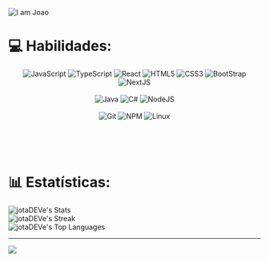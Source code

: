 ![I am Joao](https://github.com/jotaDEVe/jotaDEVe/assets/134979647/93f9702e-bcb4-4401-82b2-74784c5c768a)



# 💻 Habilidades: 

<div align="center">

![JavaScript](https://img.shields.io/badge/JavaScript-F0E68C?style=for-the-badge&logo=javascript&logoColor=404040)
![TypeScript](https://img.shields.io/badge/TypeScript-007ACC?style=for-the-badge&logo=typescript&logoColor=white)
![React](https://img.shields.io/badge/React-20232A?style=for-the-badge&logo=react&logoColor=61DAFB)
![HTML5](https://img.shields.io/badge/HTML5-E34F26?style=for-the-badge&logo=html5&logoColor=white)
![CSS3](https://img.shields.io/badge/CSS3-1572B6?style=for-the-badge&logo=css3&logoColor=white)
![BootStrap](https://img.shields.io/badge/Bootstrap-563D7C?style=for-the-badge&logo=bootstrap&logoColor=white)
![NextJS](https://img.shields.io/badge/next%20js-000000?style=for-the-badge&logo=nextdotjs&logoColor=white)
<br>
<br>
![Java](https://img.shields.io/badge/java-%23ED8B00.svg?style=for-the-badge&logo=openjdk&logoColor=white)
![C#](https://img.shields.io/badge/C%23-483D8B?style=for-the-badge&logo=csharp&logoColor=white)
![NodeJS](https://img.shields.io/badge/node.js-6DA55F?style=for-the-badge&logo=node.js&logoColor=white)
<br>
<br>
![Git](https://img.shields.io/badge/git-%23F05033.svg?style=for-the-badge&logo=git&logoColor=white)
![NPM](https://img.shields.io/badge/NPM-%23CB3837.svg?style=for-the-badge&logo=npm&logoColor=white)
![Linux](https://img.shields.io/badge/Linux-FCC624?style=for-the-badge&logo=linux&logoColor=black)
</div>
<br>
<br>
<br>

# 📊 Estatísticas:

![jotaDEVe's Stats](https://github-readme-stats.vercel.app/api?username=jotaDEVe&theme=midnight-purple&show_icons=true&hide_border=true&count_private=true)<br/>
![jotaDEVe's Streak](https://github-readme-streak-stats.herokuapp.com/?user=jotaDEVe&theme=midnight-purple&hide_border=true) <br>
![jotaDEVe's Top Languages](https://github-readme-stats.vercel.app/api/top-langs/?username=jotaDEVe&theme=midnight-purple&show_icons=true&hide_border=true&layout=compact&hide=SCSS)



---
[![](https://visitcount.itsvg.in/api?id=jotaDEVe&icon=5&color=8)](https://visitcount.itsvg.in)

